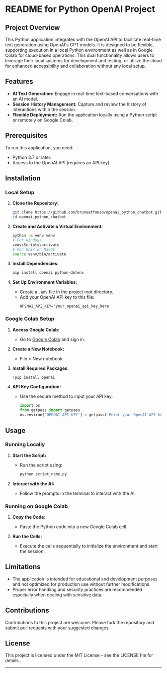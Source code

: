 # README for Python OpenAI Project

## Project Overview

This Python application integrates with the OpenAI API to facilitate real-time text generation using OpenAI's GPT models. It is designed to be flexible, supporting execution in a local Python environment as well as in Google Colab for cloud-based operations. This dual functionality allows users to leverage their local systems for development and testing, or utilize the cloud for enhanced accessibility and collaboration without any local setup.

## Features

- **AI Text Generation:** Engage in real-time text-based conversations with an AI model.
- **Session History Management:** Capture and review the history of interactions within the session.
- **Flexible Deployment:** Run the application locally using a Python script or remotely on Google Colab.

## Prerequisites

To run this application, you need:
- Python 3.7 or later.
- Access to the OpenAI API (requires an API key).

## Installation

### Local Setup

1. **Clone the Repository:**
   ```bash
   git clone https://github.com/brunoaffonso/openai_python_chatbot.git
   cd openai_python_chatbot
   ```

2. **Create and Activate a Virtual Environment:**
   ```bash
   python -m venv venv
   # For Windows
   venv\Scripts\activate
   # For Unix or MacOS
   source venv/bin/activate
   ```

3. **Install Dependencies:**
   ```bash
   pip install openai python-dotenv
   ```

4. **Set Up Environment Variables:**
   - Create a `.env` file in the project root directory.
   - Add your OpenAI API key to this file:
     ```
     OPENAI_API_KEY='your_openai_api_key_here'
     ```

### Google Colab Setup

1. **Access Google Colab:**
   - Go to [Google Colab](https://colab.research.google.com/) and sign in.

2. **Create a New Notebook:**
   - File > New notebook.

3. **Install Required Packages:**
   ```python
   !pip install openai
   ```

4. **API Key Configuration:**
   - Use the secure method to input your API key:
     ```python
     import os
     from getpass import getpass
     os.environ['OPENAI_API_KEY'] = getpass('Enter your OpenAI API key:')
     ```

## Usage

### Running Locally

1. **Start the Script:**
   - Run the script using:
     ```bash
     python script_name.py
     ```

2. **Interact with the AI:**
   - Follow the prompts in the terminal to interact with the AI.

### Running on Google Colab

1. **Copy the Code:**
   - Paste the Python code into a new Google Colab cell.

2. **Run the Cells:**
   - Execute the cells sequentially to initialize the environment and start the session.

## Limitations

- The application is intended for educational and development purposes and not optimized for production use without further modifications.
- Proper error handling and security practices are recommended especially when dealing with sensitive data.

## Contributions

Contributions to this project are welcome. Please fork the repository and submit pull requests with your suggested changes.

## License

This project is licensed under the MIT License - see the LICENSE file for details.

---
